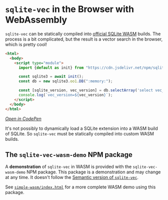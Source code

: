 # `sqlite-vec` in the Browser with WebAssembly

`sqlite-vec` can be statically compiled into [official SQLite WASM](https://sqlite.org/wasm/doc/trunk/index.md) builds. The process is a bit complicated, but the result is a vector search in the browser, which is pretty cool!

```html
<html>
  <body>
    <script type="module">
      import {default as init} from "https://cdn.jsdelivr.net/npm/sqlite-vec-wasm-demo@latest/sqlite3.mjs";

      const sqlite3 = await init();
      const db = new sqlite3.oo1.DB(":memory:");

      const [sqlite_version, vec_version] = db.selectArray('select vec_version();')
      console.log(`vec_version=${vec_version}`);
    </script>
  </body>
</html>
```
[*Open in CodePen*](https://codepen.io/asg017_ucsd/pen/MWMpJNY)


It's not possibly to dynamically load a SQLite extension into a WASM build of SQLite. So `sqlite-vec` must be statically compiled into custom WASM builds.

## The `sqlite-vec-wasm-demo` NPM package

A **demonstration** of `sqlite-vec` in WASM is provided with the `sqlite-vec-wasm-demo` NPM package. This package is a demonstration and may change at any time. It doesn't follow the [Semantic version of `sqlite-vec`](./versioning.md).


See
[`simple-wasm/index.html`](https://github.com/asg017/sqlite-vec/blob/main/examples/simple-wasm/index.html)
for a more complete WASM demo using this package.
